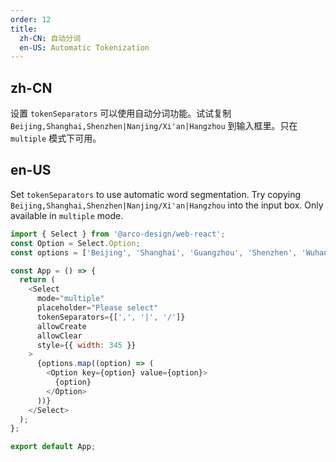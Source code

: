 ```yaml
---
order: 12
title:
  zh-CN: 自动分词
  en-US: Automatic Tokenization
---
```


## zh-CN

设置 `tokenSeparators` 可以使用自动分词功能。试试复制 `Beijing,Shanghai,Shenzhen|Nanjing/Xi'an|Hangzhou` 到输入框里。只在 `multiple` 模式下可用。

## en-US

Set `tokenSeparators` to use automatic word segmentation. Try copying `Beijing,Shanghai,Shenzhen|Nanjing/Xi'an|Hangzhou` into the input box. Only available in `multiple` mode.

```js
import { Select } from '@arco-design/web-react';
const Option = Select.Option;
const options = ['Beijing', 'Shanghai', 'Guangzhou', 'Shenzhen', 'Wuhan'];

const App = () => {
  return (
    <Select
      mode="multiple"
      placeholder="Please select"
      tokenSeparators={[',', '|', '/']}
      allowCreate
      allowClear
      style={{ width: 345 }}
    >
      {options.map((option) => (
        <Option key={option} value={option}>
          {option}
        </Option>
      ))}
    </Select>
  );
};

export default App;
```
